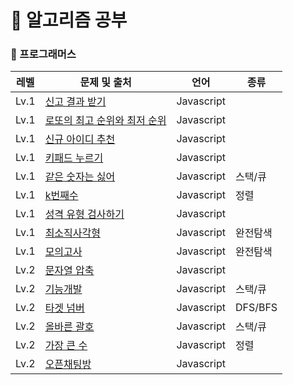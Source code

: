 # 🎈 알고리즘 공부

### 📒 프로그래머스

| 레벨 | 문제 및 출처                                                                                    | 언어       | 종류    |
| ---- | ----------------------------------------------------------------------------------------------- | ---------- | ------- |
| Lv.1 | [신고 결과 받기](https://school.programmers.co.kr/learn/courses/30/lessons/92334)               | Javascript |         |
| Lv.1 | [로또의 최고 순위와 최저 순위](https://school.programmers.co.kr/learn/courses/30/lessons/77484) | Javascript |         |
| Lv.1 | [신규 아이디 추천](https://school.programmers.co.kr/learn/courses/30/lessons/72410)             | Javascript |         |
| Lv.1 | [키패드 누르기](https://school.programmers.co.kr/learn/courses/30/lessons/67256)                | Javascript |         |
| Lv.1 | [같은 숫자는 싫어](https://school.programmers.co.kr/learn/courses/30/lessons/12906)             | Javascript | 스택/큐 |
| Lv.1 | [k번째수](https://school.programmers.co.kr/learn/courses/30/lessons/118666)                      | Javascript | 정렬    |
| Lv.1 | [성격 유형 검사하기](https://school.programmers.co.kr/learn/courses/30/lessons/42748)                      | Javascript |         |
| Lv.1 | [최소직사각형](https://school.programmers.co.kr/learn/courses/30/lessons/86491)                      | Javascript | 완전탐색    |
| Lv.1 | [모의고사](https://school.programmers.co.kr/learn/courses/30/lessons/42840)                      | Javascript | 완전탐색    |
| Lv.2 | [문자열 압축](https://school.programmers.co.kr/learn/courses/30/lessons/60057)                  | Javascript |         |
| Lv.2 | [기능개발](https://school.programmers.co.kr/learn/courses/30/lessons/42586)                     | Javascript | 스택/큐 |
| Lv.2 | [타겟 넘버](https://school.programmers.co.kr/learn/courses/30/lessons/43165)                    | Javascript | DFS/BFS |
| Lv.2 | [올바른 괄호](https://school.programmers.co.kr/learn/courses/30/lessons/12909)                  | Javascript | 스택/큐 |
| Lv.2 | [가장 큰 수](https://school.programmers.co.kr/learn/courses/30/lessons/42746)                   | Javascript | 정렬    |
| Lv.2 | [오픈채팅방](https://school.programmers.co.kr/learn/courses/30/lessons/42888)                   | Javascript |         |
